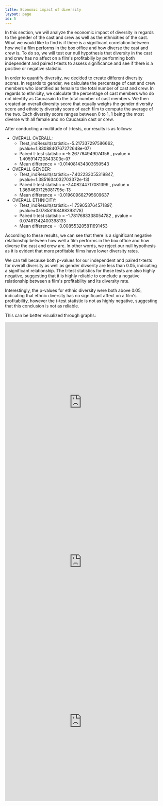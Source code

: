 ```yaml
---
title: Economic impact of diversity
layout: page
id: 5
---
```


In this section, we will analyze the economic impact of diversity in regards to the gender of the cast and crew as well as the ethnicities of the cast. What we would like to find is if there is a significant correlation between how well a film performs in the box office and how diverse the cast and crew is. To do so, we will test our null hypothesis that diversity in the cast and crew has no affect on a film's profitabiliy by performing both independent and paired t-tests to assess significance and see if there is a positive or negative statistic.

In order to quantify diversity, we decided to create different diversity scores. In regards to gender, we calculate the percentage of cast and crew members who identified as female to the total number of cast and crew. In regards to ethnicity, we calculate the percentage of cast members who do not identify as Caucasain to the total number of cast members. We then created an overall diversity score that equally weighs the gender diversity score and ethnicity diversity score of each film to compute the average of the two. Each diversity score ranges between 0 to 1, 1 being the most diverse with all female and no Caucasain cast or crew.

After conducting a multitude of t-tests, our results is as follows:
- OVERALL OVERALL:  
    - Ttest_indResult(statistic=-5.217337297586662, pvalue=1.8308840767272648e-07)
    - Paired t-test statistic = -5.267764949074156 , pvalue = 1.405914720843303e-07
    - Mean difference = -0.014081434303650543
- OVERALL GENDER:  
    - Ttest_indResult(statistic=-7.402233055319847, pvalue=1.3851604032703372e-13)
    - Paired t-test statistic = -7.408244717081399 , pvalue = 1.3694607125081795e-13
    - Mean difference = -0.019609662795609637
- OVERALL ETHNICITY:  
    - Ttest_indResult(statistic=-1.759053764571897, pvalue=0.07858168498393178)
    - Paired t-test statistic = -1.7817683338054782 , pvalue = 0.07481342400398133
    - Mean difference = -0.008553205811691453

According to these results, we can see that there is a significant negative relationship between how well a film performs in the box office and how diverse the cast and crew are. In other words, we reject our null hypothesis as it is evident that more profitable films have lower diversity rates. 

We can tell because both p-values for our independent and paired t-tests for overall diversity as well as gender divserity are less than 0.05, indicating a significant relationship. The t-test statistics for these tests are also highly negative, suggesting that it is highly reliable to conclude a negative relationship between a film's profitability and its diversity rate. 

Interestingly, the p-values for ethnic diversity were both above 0.05, indicating that ethnic diversity has no significant affect on a film's profitability, however the t-test statistic is not as highly negative, suggesting that this conclusion is not as reliable.

This can be better visualized through graphs:

<iframe id="igraph" scrolling="no" style="border:none;" seamless="seamless" src="https://plotly.com/~oliviashi/26.embed?showlink=false" height="525" width="100%"></iframe>


<iframe id="igraph" scrolling="no" style="border:none;" seamless="seamless" src="https://plotly.com/~oliviashi/22.embed?showlink=false" height="525" width="100%"></iframe>

<iframe id="igraph" scrolling="no" style="border:none;" seamless="seamless" src="https://plotly.com/~oliviashi/24.embed?showlink=false" height="525" width="100%"></iframe>



